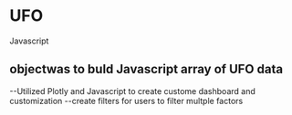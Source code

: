 # UFO
Javascript


## objectwas to buld Javascript array of UFO data
--Utilized Plotly and Javascript to create custome dashboard and customization 
--create filters for users to filter multple factors 
